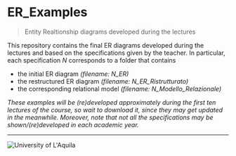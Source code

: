 # ER_Examples
> Entity Realtionship diagrams developed during the lectures


This repository contains the final ER diagrams developed during the lectures and based on the specifications given by the teacher. In particular, each specification *N* corresponds to a folder that contains

- the initial ER diagram *(filename: N_ER)*
- the restructured ER diagram *(filename: N_ER_Ristrutturato)*
- the corresponding relational model *(filename: N_Modello_Relazionale)*


*These examples will be (re)developed approximately during the first ten lectures of the course, so wait to download it, since they may get updated in the meanwhile. Moreover, note that not all the specifications may be shown/(re)developed in each academic year.*

---

![University of L'Aquila](https://www.disim.univaq.it/skins/aqua/img/logo2021-2.png)

